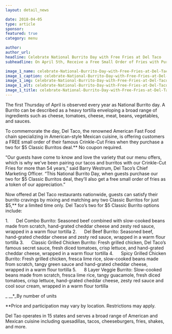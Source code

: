 ```yaml
---
layout: detail_news

date: 2018-04-05
type: article
sponsor:
featured: true
category: menu        

author:  
author_url: 
headline: Celebrate National Burrito Day with Free Fries at Del Taco
subheadline: On April 5th, Receive a Free Small Order of Fries with Purchase of a Two for $5 Classic Burritos Deal

image_1_name: celebrate-National-Burrito-Day-with-Free-Fries-at-Del-Taco-25870
image_1_caption: celebrate-National-Burrito-Day-with-Free-Fries-at-Del-Taco-25870
image_1_img: Celebrate-National-Burrito-Day-with-Free-Fries-at-Del-Taco-25870.jpg
image_1_alt: celebrate-National-Burrito-Day-with-Free-Fries-at-Del-Taco-25870
image_1_title: celebrate-National-Burrito-Day-with-Free-Fries-at-Del-Taco-25870
---
```

	
The first Thursday of April is observed every year as National Burrito day. A Burrito can be described as a heavy tortilla enveloping a broad range of ingredients such as cheese, tomatoes, cheese, meat, beans, vegetables, and sauces.

<!--more-->To commemorate the day, Del Taco, the renowned American Fast Food chain specializing in American-style Mexican cuisine, is offering customers a FREE small order of their famous Crinkle-Cut Fries when they purchase a two for $5 Classic Burritos deal.** No coupon required.

&ldquo;Our guests have come to know and love the variety that our menu offers, which is why we&rsquo;ve been pairing our tacos and burritos with our Crinkle-Cut Fries for more than 54 years,&rdquo; said Barry Westrum, Del Taco&rsquo;s Chief Marketing Officer. &ldquo;This National Burrito Day, when guests purchase our two for $5 Classic Burritos deal, they&rsquo;ll also get a free small order of fries as a token of our appreciation.&rdquo;

Now offered at Del Taco restaurants nationwide, guests can satisfy their burrito cravings by mixing and matching any two Classic Burritos for just $5,** for a limited time only. Del Taco&rsquo;s two for $5 Classic Burrito options include:

<!-- [if !supportLists]-->1.&nbsp;&nbsp;&nbsp;&nbsp;&nbsp; <!--[endif]-->Del Combo Burrito:&nbsp;Seasoned beef combined with slow-cooked beans made from scratch, hand-grated cheddar cheese and zesty red sauce, wrapped in a warm flour tortilla

<!-- [if !supportLists]-->2.&nbsp;&nbsp;&nbsp;&nbsp;&nbsp; <!--[endif]-->Del Beef Burrito:&nbsp;Seasoned beef, hand-grated cheddar cheese and zesty red sauce, wrapped in a warm flour tortilla

<!-- [if !supportLists]-->3.&nbsp;&nbsp;&nbsp;&nbsp;&nbsp; <!--[endif]-->Classic Grilled Chicken Burrito:&nbsp;Fresh grilled chicken, Del Taco&rsquo;s famous secret sauce, fresh diced tomatoes, crisp lettuce, and hand-grated cheddar cheese, wrapped in a warm flour tortilla

<!-- [if !supportLists]-->4.&nbsp;&nbsp;&nbsp;&nbsp;&nbsp; <!--[endif]-->Spicy Grilled Chicken Burrito:&nbsp;Fresh grilled chicken, fresca lime rice, slow-cooked beans made from scratch, tangy green sauce and hand-grated cheddar cheese, wrapped in a warm flour tortilla

<!-- [if !supportLists]-->5.&nbsp;&nbsp;&nbsp;&nbsp;&nbsp; <!--[endif]-->8 Layer Veggie Burrito:&nbsp;Slow-cooked beans made from scratch, fresca lime rice, tangy guacamole, fresh diced tomatoes, crisp lettuce, hand-grated cheddar cheese, zesty red sauce and cool sour cream, wrapped in a warm flour tortilla

_&nbsp;__*_By number of units

**Price and participation may vary by location. Restrictions may apply.&nbsp;

Del Tao operates in 15 states and serves a broad range of American and Mexican cuisine including quesadillas, tacos, cheeseburgers, fries, shakes, and more.